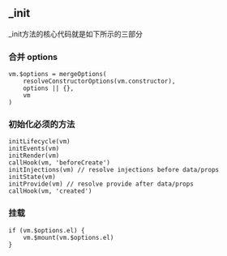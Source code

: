 ## _init 

_init方法的核心代码就是如下所示的三部分


### 合并 options

```
vm.$options = mergeOptions(
    resolveConstructorOptions(vm.constructor),
    options || {},
    vm
)

```

### 初始化必须的方法


```
initLifecycle(vm)
initEvents(vm)
initRender(vm)
callHook(vm, 'beforeCreate')
initInjections(vm) // resolve injections before data/props
initState(vm)
initProvide(vm) // resolve provide after data/props
callHook(vm, 'created')

```


### 挂载

```
if (vm.$options.el) {
    vm.$mount(vm.$options.el)
}

```